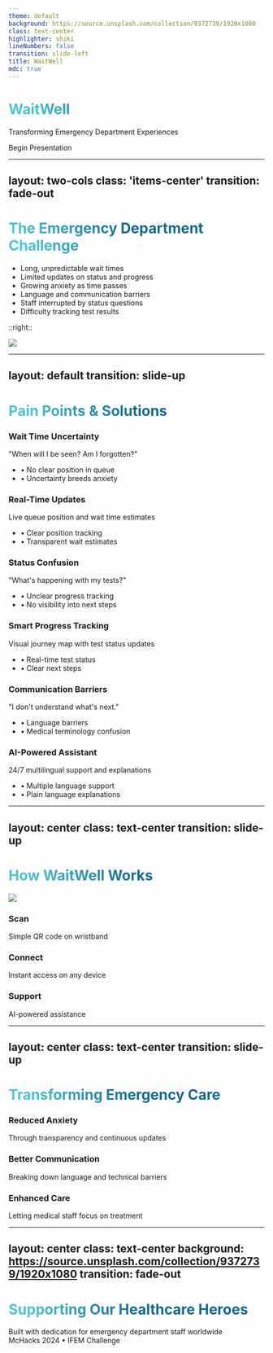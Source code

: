 ```yaml
---
theme: default
background: https://source.unsplash.com/collection/9372739/1920x1080
class: text-center
highlighter: shiki
lineNumbers: false
transition: slide-left
title: WaitWell
mdc: true
---
```


# WaitWell
<span class="text-xl text-blue-400">Transforming Emergency Department Experiences</span>

<div class="pt-12">
  <span @click="$slidev.nav.next" class="px-2 py-1 rounded cursor-pointer" hover="bg-white bg-opacity-10">
    Begin Presentation <carbon:arrow-right class="inline"/>
  </span>
</div>

<div class="abs-br m-6 flex gap-2">
  <a href="https://github.com/MxvsAtv321/ED-Patient-Flow-System" target="_blank" alt="GitHub"
    class="text-xl icon-btn opacity-50 !border-none !hover:text-white">
    <carbon-logo-github />
  </a>
</div>

---
layout: two-cols
class: 'items-center'
transition: fade-out
---

# The Emergency Department Challenge

<v-clicks>

- Long, unpredictable wait times
- Limited updates on status and progress
- Growing anxiety as time passes
- Language and communication barriers
- Staff interrupted by status questions
- Difficulty tracking test results

</v-clicks>

::right::

<div class="ml-4">
  <img v-click src="https://images.unsplash.com/photo-1538108149393-fbbd81895907?q=80&w=2928&auto=format&fit=crop" class="rounded-lg shadow-xl" />
</div>

---
layout: default
transition: slide-up
---

# Pain Points & Solutions

<div class="grid grid-cols-2 gap-2 -mt-4">
  <!-- Problem 1 -->
  <div v-click class="transform transition-all duration-500">
    <div class="bg-red-500/10 p-1.5 rounded-lg">
      <h3 class="text-xs font-bold mb-0.5">Wait Time Uncertainty</h3>
      <p class="text-xs opacity-75">"When will I be seen? Am I forgotten?"</p>
      <ul class="text-xs mt-0.5 space-y-0.5 opacity-75 list-none">
        <li>• No clear position in queue</li>
        <li>• Uncertainty breeds anxiety</li>
      </ul>
    </div>
  </div>

  <!-- Solution 1 -->
  <div v-click class="transform transition-all duration-500">
    <div class="bg-green-500/10 p-1.5 rounded-lg">
      <h3 class="text-xs font-bold mb-0.5">Real-Time Updates</h3>
      <p class="text-xs opacity-75">Live queue position and wait time estimates</p>
      <ul class="text-xs mt-0.5 space-y-0.5 opacity-75 list-none">
        <li>• Clear position tracking</li>
        <li>• Transparent wait estimates</li>
      </ul>
    </div>
  </div>

  <!-- Problem 2 -->
  <div v-click class="transform transition-all duration-500">
    <div class="bg-red-500/10 p-1.5 rounded-lg">
      <h3 class="text-xs font-bold mb-0.5">Status Confusion</h3>
      <p class="text-xs opacity-75">"What's happening with my tests?"</p>
      <ul class="text-xs mt-0.5 space-y-0.5 opacity-75 list-none">
        <li>• Unclear progress tracking</li>
        <li>• No visibility into next steps</li>
      </ul>
    </div>
  </div>

  <!-- Solution 2 -->
  <div v-click class="transform transition-all duration-500">
    <div class="bg-green-500/10 p-1.5 rounded-lg">
      <h3 class="text-xs font-bold mb-0.5">Smart Progress Tracking</h3>
      <p class="text-xs opacity-75">Visual journey map with test status updates</p>
      <ul class="text-xs mt-0.5 space-y-0.5 opacity-75 list-none">
        <li>• Real-time test status</li>
        <li>• Clear next steps</li>
      </ul>
    </div>
  </div>

  <!-- Problem 3 -->
  <div v-click class="transform transition-all duration-500">
    <div class="bg-red-500/10 p-1.5 rounded-lg">
      <h3 class="text-xs font-bold mb-0.5">Communication Barriers</h3>
      <p class="text-xs opacity-75">"I don't understand what's next."</p>
      <ul class="text-xs mt-0.5 space-y-0.5 opacity-75 list-none">
        <li>• Language barriers</li>
        <li>• Medical terminology confusion</li>
      </ul>
    </div>
  </div>

  <!-- Solution 3 -->
  <div v-click class="transform transition-all duration-500">
    <div class="bg-green-500/10 p-1.5 rounded-lg">
      <h3 class="text-xs font-bold mb-0.5">AI-Powered Assistant</h3>
      <p class="text-xs opacity-75">24/7 multilingual support and explanations</p>
      <ul class="text-xs mt-0.5 space-y-0.5 opacity-75 list-none">
        <li>• Multiple language support</li>
        <li>• Plain language explanations</li>
      </ul>
    </div>
  </div>
</div>

<style>
.transform {
  transition: all 500ms ease;
}
.slidev-vclick-hidden {
  transform: translateY(20px);
  opacity: 0;
}
</style>

---
layout: center
class: text-center
transition: slide-up
---

# How WaitWell Works

<div class="grid grid-cols-3 gap-8 mt-8">
  <div class="flex flex-col items-center">
    <div v-click class="mb-4">
      <img src="/qr-scan.svg" class="w-24 h-24" />
    </div>
    <div v-click class="text-center">
      <h3 class="text-xl font-bold mb-2">Scan</h3>
      <p class="text-sm opacity-75">Simple QR code on wristband</p>
    </div>
  </div>

  <div class="flex flex-col items-center">
    <div v-click class="mb-4">
      <carbon:api class="w-24 h-24 text-blue-500" />
    </div>
    <div v-click class="text-center">
      <h3 class="text-xl font-bold mb-2">Connect</h3>
      <p class="text-sm opacity-75">Instant access on any device</p>
    </div>
  </div>

  <div class="flex flex-col items-center">
    <div v-click class="mb-4">
      <carbon:machine-learning-model class="w-24 h-24 text-green-500" />
    </div>
    <div v-click class="text-center">
      <h3 class="text-xl font-bold mb-2">Support</h3>
      <p class="text-sm opacity-75">AI-powered assistance</p>
    </div>
  </div>
</div>

---
layout: center
class: text-center
transition: slide-up
---

# Transforming Emergency Care

<div class="mt-8 space-y-4">
  <div v-click class="transform transition-all duration-500">
    <h3 class="text-2xl font-bold bg-gradient-to-r from-blue-500 to-teal-500 bg-clip-text text-transparent">
      Reduced Anxiety
    </h3>
    <p class="text-lg opacity-75">Through transparency and continuous updates</p>
  </div>

  <div v-click class="transform transition-all duration-500">
    <h3 class="text-2xl font-bold bg-gradient-to-r from-teal-500 to-green-500 bg-clip-text text-transparent">
      Better Communication
    </h3>
    <p class="text-lg opacity-75">Breaking down language and technical barriers</p>
  </div>

  <div v-click class="transform transition-all duration-500">
    <h3 class="text-2xl font-bold bg-gradient-to-r from-green-500 to-blue-500 bg-clip-text text-transparent">
      Enhanced Care
    </h3>
    <p class="text-lg opacity-75">Letting medical staff focus on treatment</p>
  </div>
</div>

<style>
.slidev-vclick-target {
  transition: all 500ms ease;
}

.slidev-vclick-hidden {
  transform: translateY(50%);
  opacity: 0;
}
</style>

---
layout: center
class: text-center
background: https://source.unsplash.com/collection/9372739/1920x1080
transition: fade-out
---

<div class="bg-black/30 p-8 rounded-xl backdrop-blur-sm">
  <div v-click>
    <carbon:favorite-filled class="text-red-500 w-16 h-16 mx-auto mb-4" />
    <h1 class="text-3xl font-bold mb-4">Supporting Our Healthcare Heroes</h1>
  </div>
  
  <div v-click class="text-xl text-blue-200 mb-8">
    Built with dedication for emergency department staff worldwide
  </div>
  
  <div v-click class="text-sm opacity-75">
    McHacks 2024 • IFEM Challenge
  </div>
</div>

<style>
h1 {
  background-image: linear-gradient(45deg, #4EC5D4 10%, #146b8c 50%);
  background-clip: text;
  -webkit-background-clip: text;
  -webkit-text-fill-color: transparent;
}
</style>
